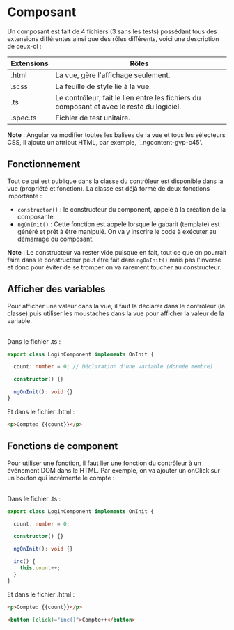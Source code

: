 # Composant

Un composant est fait de 4 fichiers (3 sans les tests) possédant tous des extensions différentes ainsi que des rôles différents, voici une description de ceux-ci : 

| Extensions | Rôles                                                                                     |
|------------|-------------------------------------------------------------------------------------------|
| .html      | La vue, gère l'affichage seulement.                                                       |
| .scss      | La feuille de style lié à la vue.                                                         |
| .ts        | Le contrôleur, fait le lien entre les fichiers du composant et avec le reste du logiciel. |
| .spec.ts   | Fichier de test unitaire.                                                                 |

**Note** : Angular va modifier toutes les balises de la vue et tous les sélecteurs CSS, il ajoute un attribut HTML, par exemple, '_ngcontent-gvp-c45'.

## Fonctionnement

Tout ce qui est publique dans la classe du contrôleur est disponible dans la vue (propriété et fonction). La classe est déjà formé de deux fonctions importante : 

- `constructor()` : le constructeur du component, appelé à la création de la composante.
- `ngOnInit()` : Cette fonction est appelé lorsque le gabarit (template) est généré et prêt à être manipulé. On va y inscrire le code à exécuter au démarrage du composant.

**Note** : Le constructeur va rester vide puisque en fait, tout ce que on pourrait faire dans le constructeur peut être fait dans `ngOnInit()` mais pas l'inverse et donc pour éviter de se tromper on va rarement toucher au constructeur.

## Afficher des variables

Pour afficher une valeur dans la vue, il faut la déclarer dans le contrôleur (la classe) puis utiliser les moustaches dans la vue pour afficher la valeur de la variable. <br><br>

Dans le fichier .ts :

```typescript
export class LoginComponent implements OnInit {

  count: number = 0; // Déclaration d'une variable (donnée membre)

  constructor() {}

  ngOnInit(): void {}
}
```

Et dans le fichier .html :

```html
<p>Compte: {{count}}</p>
```

## Fonctions de component

Pour utiliser une fonction, il faut lier une fonction du contrôleur à un événement DOM dans le HTML. Par exemple, on va ajouter un onClick sur un bouton qui incrémente le compte : <br><br>

Dans le fichier .ts :

```typescript
export class LoginComponent implements OnInit {

  count: number = 0;

  constructor() {}

  ngOnInit(): void {}

  inc() {
    this.count++;
  }
}
```

Et dans le fichier .html : 

```html
<p>Compte: {{count}}</p>

<button (click)="inc()">Compte++</button>
```
